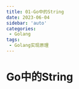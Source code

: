 ```yaml
---
title: 01-Go中的String
date: 2023-06-04
sidebar: 'auto'
categories:
 - Golang
tags:
 - Golang实现原理
---
```


# Go中的String

